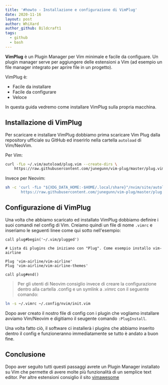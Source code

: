 ```yaml
---
title: '#howto - Installazione e configurazione di VimPlug'
date: 2020-11-16
layout: post
author: WhiXard
author_github: Bildcraft1
tags:
  - github  
  - bash
---
```

**VimPlug** è un Plugin Manager per Vim minimale e facile da configuare. Un plugin manager serve per aggiungere delle estensioni a Vim (ad esempio un file manager integrato per aprire file in un progetto).

VimPlug è:

* Facile da installare
* Facile da configurare
* Veloce

In questa guida vedremo come installare VimPlug sulla propria macchina.

## Installazione di VimPlug

Per scaricare e installare VimPlug dobbiamo prima scaricare Vim Plug dalla repository ufficiale su GitHub ed inserirlo nella cartella `autoload` di Vim/NeoVim.

Per Vim:
```bash
curl -fLo ~/.vim/autoload/plug.vim --create-dirs \
    https://raw.githubusercontent.com/junegunn/vim-plug/master/plug.vim
```

Invece per Neovim:
```bash
sh -c 'curl -fLo "${XDG_DATA_HOME:-$HOME/.local/share}"/nvim/site/autoload/plug.vim --create-dirs \
       https://raw.githubusercontent.com/junegunn/vim-plug/master/plug.vim'
```

## Configurazione di VimPlug

Una volta che abbiamo scaricato ed installato VimPlug dobbiamo definire i suoi comandi nel config di Vim. Creiamo quindi un file di nome `.vimrc` e inseriamo le seguenti linee come qui sotto nell'esempio:
```vim
call plug#begin('~/.vim/plugged')

# Lista di plugins che iniziano con "Plug". Come esempio installo vim-airline

Plug 'vim-airline/vim-airline'
Plug 'vim-airline/vim-airline-themes'

call plug#end()
```

> Per gli utenti di Neovim consiglio invece di creare la configurazione dentro alla cartella .config e un symlink a .vimrc con il seguente comando:

```bash
ln -s ~/.vimrc ~/.config/nvim/init.vim
```

Dopo aver creato il nostro file di config con i plugin che vogliamo installare avviamo Vim/Neovim e digitiamo il seugente comando `:PlugInstall`.

Una volta fatto ciò, il software ci installerà i plugins che abbiamo inserito dentro il config e funzioneranno immediatamente se tutto è andato a buon fine.

## Conclusione

Dopo aver seguito tutti questi passaggi avrete un Plugin Manager installato su Vim che permette di avere molte più funzionalità di un semplice text editor. Per altre estensioni consiglio il sito
<a href="https://vimawesome.com/">vimawesome</a>


